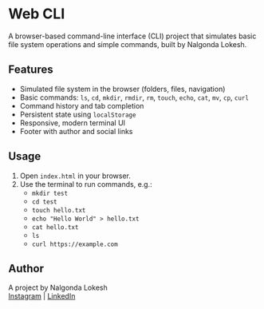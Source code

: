 # Web CLI

A browser-based command-line interface (CLI) project that simulates basic file system operations and simple commands, built by Nalgonda Lokesh.

## Features
- Simulated file system in the browser (folders, files, navigation)
- Basic commands: `ls`, `cd`, `mkdir`, `rmdir`, `rm`, `touch`, `echo`, `cat`, `mv`, `cp`, `curl`
- Command history and tab completion
- Persistent state using `localStorage`
- Responsive, modern terminal UI
- Footer with author and social links

## Usage
1. Open `index.html` in your browser.
2. Use the terminal to run commands, e.g.:
   - `mkdir test`
   - `cd test`
   - `touch hello.txt`
   - `echo "Hello World" > hello.txt`
   - `cat hello.txt`
   - `ls`
   - `curl https://example.com`

## Author
A project by Nalgonda Lokesh  
[Instagram](https://instagram.com/nalgondalokesh.ai) | [LinkedIn](https://www.linkedin.com/in/nalgondalokesh)

